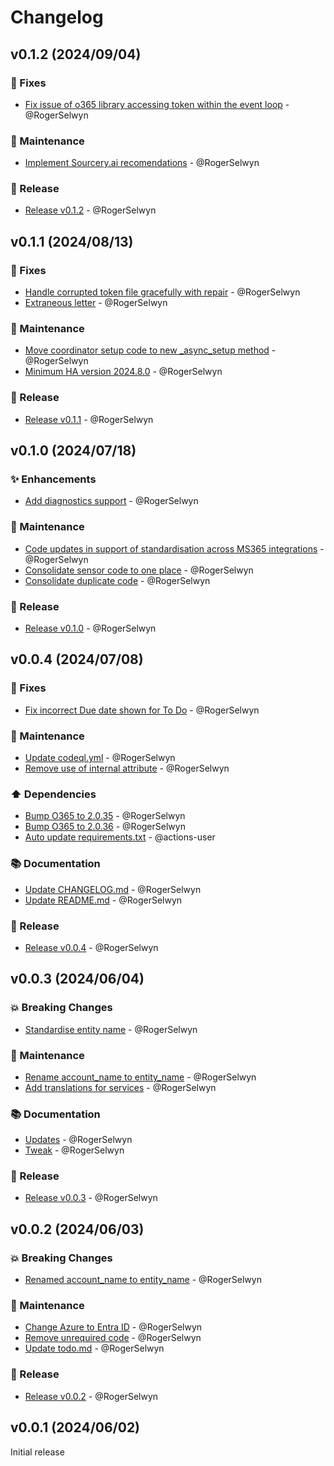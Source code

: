 # Changelog

## v0.1.2 (2024/09/04)
### 🐛 Fixes
- [Fix issue of o365 library accessing token within the event loop](https://github.com/RogerSelwyn/MS365-ToDo/commit/1fae1a788d960edc6b9e01f9b5cc9b848dcff341) - @RogerSelwyn

### 🧰 Maintenance
- [Implement Sourcery.ai recomendations](https://github.com/RogerSelwyn/MS365-ToDo/commit/48edfa39e37484cbe3a6371f098bc895e8860bbc) - @RogerSelwyn

### 🔖 Release
- [Release v0.1.2](https://github.com/RogerSelwyn/MS365-ToDo/commit/cd1b9c8c4d4a70b428fa75f45e85823aeb432da7) - @RogerSelwyn

## v0.1.1 (2024/08/13)
### 🐛 Fixes
- [Handle corrupted token file gracefully with repair](https://github.com/RogerSelwyn/MS365-ToDo/commit/f054ffa414b0405e409bb78fc60c4e43aaab2df5) - @RogerSelwyn
- [Extraneous letter](https://github.com/RogerSelwyn/MS365-ToDo/commit/d95c08d7f9553f0a269ca8d1f6bae09abe7ffdb8) - @RogerSelwyn

### 🧰 Maintenance
- [Move coordinator setup code to new _async_setup method](https://github.com/RogerSelwyn/MS365-ToDo/commit/72be021f12887f6b6ac65b1827d2940f7d59cea6) - @RogerSelwyn
- [Minimum HA version 2024.8.0](https://github.com/RogerSelwyn/MS365-ToDo/commit/84aeb02d4b89630a737a9ac3fad8fce9b7e45dab) - @RogerSelwyn

### 🔖 Release
- [Release v0.1.1](https://github.com/RogerSelwyn/MS365-ToDo/commit/aa4cf23d156c9ee05af6c816709fc1d5a8015d35) - @RogerSelwyn

## v0.1.0 (2024/07/18)
### ✨ Enhancements
- [Add diagnostics support](https://github.com/RogerSelwyn/MS365-ToDo/commit/9ed9c2ac1fb917d533403404ab70f31fc29414b9) - @RogerSelwyn

### 🧰 Maintenance
- [Code updates in support of standardisation across MS365 integrations](https://github.com/RogerSelwyn/MS365-ToDo/commit/6271f197d6fded7e26563b40192cc216d657b429) - @RogerSelwyn
- [Consolidate sensor code to one place](https://github.com/RogerSelwyn/MS365-ToDo/commit/1314391a6a0b0d0e4ded92d935be68fd0b7653c8) - @RogerSelwyn
- [Consolidate duplicate code](https://github.com/RogerSelwyn/MS365-ToDo/commit/4f054a9904ce82df23292938cc09ede29d817b51) - @RogerSelwyn

### 🔖 Release
- [Release v0.1.0](https://github.com/RogerSelwyn/MS365-ToDo/commit/a03892c7029435354aa713fda4cebd890be47c43) - @RogerSelwyn

## v0.0.4 (2024/07/08)
### 🐛 Fixes
- [Fix incorrect Due date shown for To Do](https://github.com/RogerSelwyn/MS365-ToDo/commit/66660f94f2e04db7eaa8e3184ca62849c87aea98) - @RogerSelwyn

### 🧰 Maintenance
- [Update codeql.yml](https://github.com/RogerSelwyn/MS365-ToDo/commit/ebd812891b07d06ad01be72519847944ab6e2250) - @RogerSelwyn
- [Remove use of internal attribute](https://github.com/RogerSelwyn/MS365-ToDo/commit/294cfac9cd802f309ed14ab24c6901ff51d59a6a) - @RogerSelwyn

### ⬆️ Dependencies
- [Bump O365 to 2.0.35](https://github.com/RogerSelwyn/MS365-ToDo/commit/c67b16a271913b126370d2f9dfa23c307b067ce1) - @RogerSelwyn
- [Bump O365 to 2.0.36](https://github.com/RogerSelwyn/MS365-ToDo/commit/fd793c0628b42179bd844a5559c151e3f39915d0) - @RogerSelwyn
- [Auto update requirements.txt](https://github.com/RogerSelwyn/MS365-ToDo/commit/8a9b9693a66bc274e06f427b42d00efeb355e6b4) - @actions-user

### 📚 Documentation
- [Update CHANGELOG.md](https://github.com/RogerSelwyn/MS365-ToDo/commit/10409964a8de6bde592af7af3ea8ed643e7eaf39) - @RogerSelwyn
- [Update README.md](https://github.com/RogerSelwyn/MS365-ToDo/commit/3e04a2adc96e9cfac6904d78c976193693c67f29) - @RogerSelwyn

### 🔖 Release
- [Release v0.0.4](https://github.com/RogerSelwyn/MS365-ToDo/commit/bf71a0463ed5e96a316d68886cdaa8f9773bf8e5) - @RogerSelwyn


## v0.0.3 (2024/06/04)
### 💥 Breaking Changes
- [Standardise entity name](https://github.com/RogerSelwyn/MS365-ToDo/commit/c6c12eac2649ef8435cd85e0e86df30e47328ea4) - @RogerSelwyn

### 🧰 Maintenance
- [Rename account_name to entity_name](https://github.com/RogerSelwyn/MS365-ToDo/commit/7cff96025aae170cf7ba7b8c88d989146e1ec2ea) - @RogerSelwyn
- [Add translations for services](https://github.com/RogerSelwyn/MS365-ToDo/commit/cd4a598bdd535ba358cb2f04ece52f18d61a9be2) - @RogerSelwyn

### 📚 Documentation
- [Updates](https://github.com/RogerSelwyn/MS365-ToDo/commit/30830342a68c5662cb723e0c05dd4315bc9f40b4) - @RogerSelwyn
- [Tweak](https://github.com/RogerSelwyn/MS365-ToDo/commit/2cc89912dcb5470125f124b3b5c26b3d83bf93d3) - @RogerSelwyn

### 🔖 Release
- [Release v0.0.3](https://github.com/RogerSelwyn/MS365-ToDo/commit/4584f3b38e23c4529d847c398a43f330b13d8eef) - @RogerSelwyn

## v0.0.2 (2024/06/03)
### 💥 Breaking Changes
- [Renamed account_name to entity_name](https://github.com/RogerSelwyn/MS365-ToDo/commit/43747a9265129ab7d1fb314944e3211a8b61c0d2) - @RogerSelwyn

### 🧰 Maintenance
- [Change Azure to Entra ID](https://github.com/RogerSelwyn/MS365-ToDo/commit/b3b260d9c43246cd61487e34871a8c861443930d) - @RogerSelwyn
- [Remove unrequired code](https://github.com/RogerSelwyn/MS365-ToDo/commit/713555fd5a4c1caf27c25fa78389182b661871df) - @RogerSelwyn
- [Update todo.md](https://github.com/RogerSelwyn/MS365-ToDo/commit/5af6b23f3a7e6d6d876afb4aec4df4b14c68a0ef) - @RogerSelwyn

### 🔖 Release
- [Release v0.0.2](https://github.com/RogerSelwyn/MS365-ToDo/commit/c13b564aa5b26f69a2a8723655d9228af6af9520) - @RogerSelwyn

## v0.0.1 (2024/06/02)
Initial release

